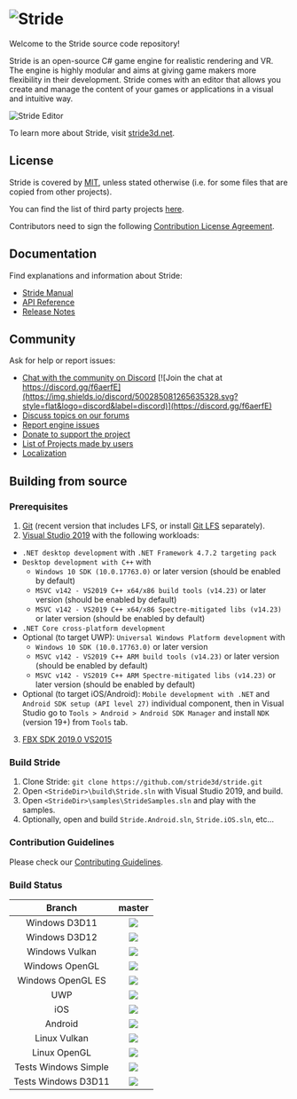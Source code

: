 ![Stride](https://stride3d.net/images/external/stride-logo-side.png)
=======

Welcome to the Stride source code repository!

Stride is an open-source C# game engine for realistic rendering and VR. 
The engine is highly modular and aims at giving game makers more flexibility in their development.
Stride comes with an editor that allows you create and manage the content of your games or applications in a visual and intuitive way.

![Stride Editor](https://stride3d.net/images/external/script-editor.png)

To learn more about Stride, visit [stride3d.net](https://stride3d.net/).

## License

Stride is covered by [MIT](LICENSE.md), unless stated otherwise (i.e. for some files that are copied from other projects).

You can find the list of third party projects [here](THIRD%20PARTY.md).

Contributors need to sign the following [Contribution License Agreement](docs/ContributorLicenseAgreement.md).

## Documentation

Find explanations and information about Stride:
* [Stride Manual](https://doc.stride3d.net/latest/manual/index.html)
* [API Reference](https://doc.stride3d.net/latest/api/index.html)
* [Release Notes](https://doc.stride3d.net/latest/ReleaseNotes/index.html)

## Community

Ask for help or report issues:
* [Chat with the community on Discord](https://discord.gg/f6aerfE) [![Join the chat at https://discord.gg/f6aerfE](https://img.shields.io/discord/500285081265635328.svg?style=flat&logo=discord&label=discord)](https://discord.gg/f6aerfE)
* [Discuss topics on our forums](http://forums.stride3d.net/)
* [Report engine issues](https://github.com/stride3d/stride/issues)
* [Donate to support the project](https://www.patreon.com/stride)
* [List of Projects made by users](https://github.com/stride3d/stride-community-projects)
* [Localization](docs/localization.md)

## Building from source

### Prerequisites

1. [Git](https://git-scm.com/downloads) (recent version that includes LFS, or install [Git LFS](https://git-lfs.github.com/) separately).
2. [Visual Studio 2019](https://www.visualstudio.com/downloads/) with the following workloads:
  * `.NET desktop development` with `.NET Framework 4.7.2 targeting pack`
  * `Desktop development with C++` with
    * `Windows 10 SDK (10.0.17763.0)` or later version (should be enabled by default)
    * `MSVC v142 - VS2019 C++ x64/x86 build tools (v14.23)` or later version (should be enabled by default)
    * `MSVC v142 - VS2019 C++ x64/x86 Spectre-mitigated libs (v14.23)` or later version (should be enabled by default)
  * `.NET Core cross-platform development`
  * Optional (to target UWP): `Universal Windows Platform development` with
    * `Windows 10 SDK (10.0.17763.0)` or later version
    * `MSVC v142 - VS2019 C++ ARM build tools (v14.23)` or later version (should be enabled by default)
    * `MSVC v142 - VS2019 C++ ARM Spectre-mitigated libs (v14.23)` or later version (should be enabled by default)
  * Optional (to target iOS/Android): `Mobile development with .NET` and `Android SDK setup (API level 27)` individual component, then in Visual Studio go to `Tools > Android > Android SDK Manager` and install `NDK` (version 19+) from `Tools` tab.
3. [FBX SDK 2019.0 VS2015](https://www.autodesk.com/developer-network/platform-technologies/fbx-sdk-2019-0)

### Build Stride

1. Clone Stride: `git clone https://github.com/stride3d/stride.git`
2. Open `<StrideDir>\build\Stride.sln` with Visual Studio 2019, and build.
3. Open `<StrideDir>\samples\StrideSamples.sln` and play with the samples.
4. Optionally, open and build `Stride.Android.sln`, `Stride.iOS.sln`, etc...

### Contribution Guidelines

Please check our [Contributing Guidelines](docs/CONTRIBUTING.md).

### Build Status

|Branch| **master** |
|:--:|:--:|
|Windows D3D11|<a href="https://teamcity.stride3d.net/viewType.html?buildTypeId=Engine_BuildWindowsD3d11&branch=master&guest=1"><img src="https://teamcity.stride3d.net/app/rest/builds/buildType:(id:Engine_BuildWindowsD3d11),branch:master/statusIcon"/></a>
|Windows D3D12|<a href="https://teamcity.stride3d.net/viewType.html?buildTypeId=Engine_BuildWindowsD3d12&branch=master&guest=1"><img src="https://teamcity.stride3d.net/app/rest/builds/buildType:(id:Engine_BuildWindowsD3d12),branch:master/statusIcon"/></a>
|Windows Vulkan|<a href="https://teamcity.stride3d.net/viewType.html?buildTypeId=Engine_BuildWindowsVulkan&branch=master&guest=1"><img src="https://teamcity.stride3d.net/app/rest/builds/buildType:(id:Engine_BuildWindowsVulkan),branch:master/statusIcon"/></a>
|Windows OpenGL|<a href="https://teamcity.stride3d.net/viewType.html?buildTypeId=Engine_BuildWindowsOpenGL&branch=master&guest=1"><img src="https://teamcity.stride3d.net/app/rest/builds/buildType:(id:Engine_BuildWindowsOpenGL),branch:master/statusIcon"/></a>
|Windows OpenGL ES|<a href="https://teamcity.stride3d.net/viewType.html?buildTypeId=Engine_BuildWindowsOpenGLES&branch=master&guest=1"><img src="https://teamcity.stride3d.net/app/rest/builds/buildType:(id:Engine_BuildWindowsOpenGLES),branch:master/statusIcon"/></a>
|UWP|<a href="https://teamcity.stride3d.net/viewType.html?buildTypeId=Engine_BuildWindowsUWP&branch=master&guest=1"><img src="https://teamcity.stride3d.net/app/rest/builds/buildType:(id:Engine_BuildWindowsUWP),branch:master/statusIcon"/></a>
|iOS|<a href="https://teamcity.stride3d.net/viewType.html?buildTypeId=Engine_BuildiOS&branch=master&guest=1"><img src="https://teamcity.stride3d.net/app/rest/builds/buildType:(id:Engine_BuildiOS),branch:master/statusIcon"/></a>
|Android|<a href="https://teamcity.stride3d.net/viewType.html?buildTypeId=Engine_BuildAndroid&branch=master&guest=1"><img src="https://teamcity.stride3d.net/app/rest/builds/buildType:(id:Engine_BuildAndroid),branch:master/statusIcon"/></a>
|Linux Vulkan|<a href="https://teamcity.stride3d.net/viewType.html?buildTypeId=Engine_BuildLinuxVulkan&branch=master&guest=1"><img src="https://teamcity.stride3d.net/app/rest/builds/buildType:(id:Engine_BuildLinuxVulkan),branch:master/statusIcon"/></a>
|Linux OpenGL|<a href="https://teamcity.stride3d.net/viewType.html?buildTypeId=Engine_BuildLinuxOpenGL&branch=master&guest=1"><img src="https://teamcity.stride3d.net/app/rest/builds/buildType:(id:Engine_BuildLinuxOpenGL),branch:master/statusIcon"/></a>
|Tests Windows Simple| <a href="https://teamcity.stride3d.net/viewType.html?buildTypeId=Engine_Tests_WindowsSimple&branch=master&guest=1"><img src="https://teamcity.stride3d.net/app/rest/builds/buildType:(id:Engine_Tests_WindowsSimple),branch:master/statusIcon"/></a>
|Tests Windows D3D11|<a href="https://teamcity.stride3d.net/viewType.html?buildTypeId=Engine_Tests_WindowsD3D11&branch=master&guest=1"><img src="https://teamcity.stride3d.net/app/rest/builds/buildType:(id:Engine_Tests_WindowsD3D11),branch:master/statusIcon"/></a> 
